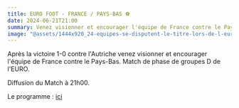 ```yaml
---
title: EURO FOOT - FRANCE / PAYS-BAS ⚽
date: 2024-06-21T21:00
summary: Venez visionner et encourager l'équipe de France contre le Pays-Bas. Diffusion du Match à 21h00.
image: "@assets/1444x920_24-equipes-se-disputent-le-titre-lors-de-l-euro-en-allemagne-du-14-juin-au-14-juillet.webp"
---
```

Après la victoire 1-0 contre l'Autriche venez visionner et encourager l'équipe de France contre le Pays-Bas. Match de phase de groupes D de l'EURO.

Diffusion du Match à 21h00.

Le programme : [ici](https://www.google.com/search?sca_esv=2661ef6c07b945d4&cs=0&sxsrf=ADLYWIJscNJj-x2JLL09iWhWVIPDEmPYkQ:1718834380542&q=Pays-Bas+%E2%80%93+France&stick=H4sIAAAAAAAAAOMwe8S4mJFb4OWPe8JSMxknrTl5jXESI5dAcEF-UUmxb2JJcoZ7UX5pgVASF09AYlFJZnJmQWJeSbFQkFAAlyiSSFixf0FBfl5qXomQDBc3koQQrxQ3F6d-rr6BUU5JurGQJBcHXCVcyjDHuKxCSIqLFWyjkKAUPxevfrq-oWGOuXmWWY6JMc8iVuGAxMpiXafEYoVHDZMV3IoS85JTAXoqzK-_AAAA&ved=2ahUKEwjllrKF1eiGAxXQAxAIHXo9CVcQ4fIBKAh6BAgBECA)
